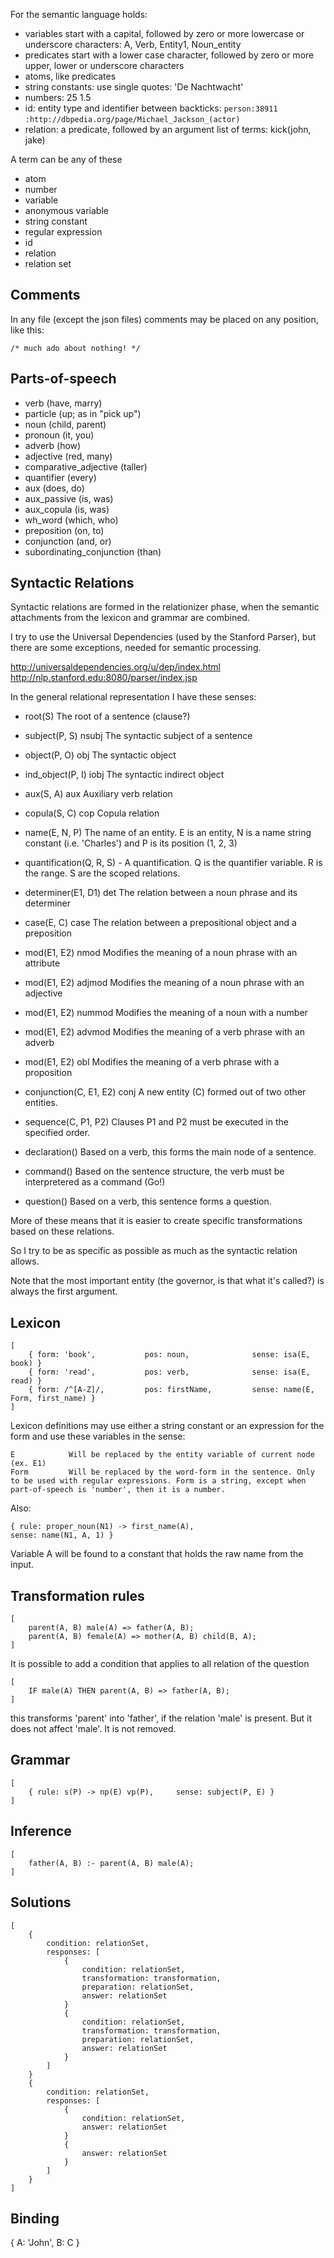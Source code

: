 For the semantic language holds:
 
 * variables start with a capital, followed by zero or more lowercase or underscore characters: A, Verb, Entity1, Noun_entity
 * predicates start with a lower case character, followed by zero or more upper, lower or underscore characters
 * atoms, like predicates
 * string constants: use single quotes: 'De Nachtwacht'
 * numbers: 25 1.5
* id: entity type and identifier between backticks: `person:38911` `:http://dbpedia.org/page/Michael_Jackson_(actor)`
 * relation: a predicate, followed by an argument list of terms: kick(john, jake)

 A term can be any of these

 * atom
 * number
 * variable
 * anonymous variable
 * string constant
 * regular expression
 * id
 * relation
 * relation set

## Comments

 In any file (except the json files) comments may be placed on any position, like this:

    /* much ado about nothing! */

## Parts-of-speech

* verb (have, marry)
* particle (up; as in "pick up")
* noun (child, parent)
* pronoun (it, you)
* adverb (how)
* adjective (red, many)
* comparative_adjective (taller)
* quantifier (every)
* aux (does, do)
* aux_passive (is, was)
* aux_copula (is, was)
* wh_word (which, who)
* preposition (on, to)
* conjunction (and, or)
* subordinating_conjunction (than)

## Syntactic Relations

Syntactic relations are formed in the relationizer phase, when the semantic attachments from the lexicon and grammar are combined.

I try to use the Universal Dependencies (used by the Stanford Parser), but there are some exceptions, needed for semantic processing.

http://universaldependencies.org/u/dep/index.html
http://nlp.stanford.edu:8080/parser/index.jsp

In the general relational representation I have these senses:

 * root(S)                              The root of a sentence (clause?)
 * subject(P, S)               nsubj    The syntactic subject of a sentence
 * object(P, O)                obj      The syntactic object
 * ind_object(P, I)            iobj     The syntactic indirect object
 * aux(S, A)                   aux      Auxiliary verb relation
 * copula(S, C)                cop      Copula relation
 * name(E, N, P)                        The name of an entity. E is an entity, N is a name string constant (i.e. 'Charles') and P is its position (1, 2, 3)
 * quantification(Q, R, S)     -        A quantification. Q is the quantifier variable. R is the range. S are the scoped relations. 
 * determiner(E1, D1)          det      The relation between a noun phrase and its determiner
 * case(E, C)                  case     The relation between a prepositional object and a preposition
 * mod(E1, E2)                 nmod     Modifies the meaning of a noun phrase with an attribute
 * mod(E1, E2)                 adjmod   Modifies the meaning of a noun phrase with an adjective
 * mod(E1, E2)                 nummod   Modifies the meaning of a noun with a number
 * mod(E1, E2)                 advmod   Modifies the meaning of a verb phrase with an adverb
 * mod(E1, E2)                 obl      Modifies the meaning of a verb phrase with a proposition
 * conjunction(C, E1, E2)      conj     A new entity (C) formed out of two other entities.
 * sequence(C, P1, P2)                  Clauses P1 and P2 must be executed in the specified order.                     

 * declaration()                        Based on a verb, this forms the main node of a sentence.
 * command()                            Based on the sentence structure, the verb must be interpretered as a command (Go!)
 * question()                           Based on a verb, this sentence forms a question.

More of these means that it is easier to create specific transformations based on these relations.

So I try to be as specific as possible as much as the syntactic relation allows.

Note that the most important entity (the governor, is that what it's called?) is always the first argument.

## Lexicon
 
    [
        { form: 'book',           pos: noun,              sense: isa(E, book) }
        { form: 'read',           pos: verb,              sense: isa(E, read) }
        { form: /^[A-Z]/,         pos: firstName,         sense: name(E, Form, first_name) }
    ]

Lexicon definitions may use either a string constant or an expression for the form and use these variables in the sense:

    E            Will be replaced by the entity variable of current node (ex. E1)
    Form         Will be replaced by the word-form in the sentence. Only to be used with regular expressions. Form is a string, except when part-of-speech is 'number', then it is a number.

Also: 

    { rule: proper_noun(N1) -> first_name(A),                               sense: name(N1, A, 1) }
    
Variable A will be found to a constant that holds the raw name from the input.

## Transformation rules

    [
        parent(A, B) male(A) => father(A, B);
        parent(A, B) female(A) => mother(A, B) child(B, A);
    ]

It is possible to add a condition that applies to all relation of the question

    [
        IF male(A) THEN parent(A, B) => father(A, B);
    ]

this transforms 'parent' into 'father', if the relation 'male' is present. But it does not affect 'male'. It is not removed.

## Grammar

    [
        { rule: s(P) -> np(E) vp(P),     sense: subject(P, E) }
    ]

## Inference

    [
        father(A, B) :- parent(A, B) male(A);
    ]

## Solutions

    [
        {
            condition: relationSet,
            responses: [
                {
                    condition: relationSet, 
                    transformation: transformation,
                    preparation: relationSet,
                    answer: relationSet
                }
                {
                    condition: relationSet, 
                    transformation: transformation,
                    preparation: relationSet,
                    answer: relationSet
                }
            ]
        } 
        {
            condition: relationSet,
            responses: [
                {
                    condition: relationSet, 
                    answer: relationSet
                }
                {
                    answer: relationSet
                }
            ]        
        }
    ]

## Binding

{
    A: 'John',
    B: C 
}
